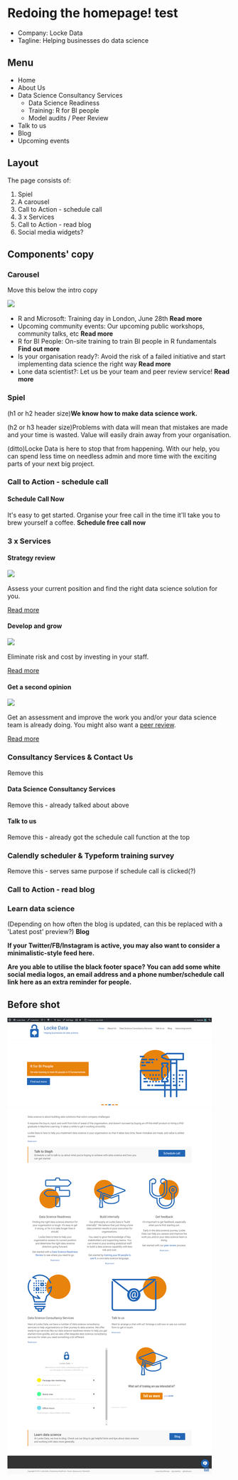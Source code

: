 # Redoing the homepage! test

- Company: Locke Data
- Tagline: Helping businesses do data science

## Menu
- Home
- About Us
- Data Science Consultancy Services
  + Data Science Readiness
  + Training: R for BI people
  + Model audits / Peer Review
- Talk to us
- Blog
- Upcoming events

## Layout  
The page consists of:

1. Spiel
2. A carousel
3. Call to Action - schedule call
4. 3 x Services
5. Call to Action - read blog
6. Social media widgets?

## Components' copy

### Carousel
Move this below the intro copy

![](carousel.gif)

- R and Microsoft: Training day in London, June 28th **Read more**
- Upcoming community events: Our upcoming public workshops, community talks, etc **Read more**
- R for BI People: On-site training to train BI people in R fundamentals **Find out more**
- Is your organisation ready?: Avoid the risk of a failed initiative and start implementing data science the right way **Read more**
- Lone data scientist?: Let us be your team and peer review service! **Read more**

### Spiel
(h1 or h2 header size)**We know how to make data science work.**

(h2 or h3 header size)Problems with data will mean that mistakes are made and your time is wasted. Value will easily drain away from your organisation.

(ditto)Locke Data is here to stop that from happening. With our help, you can spend less time on needless admin and more time with the exciting parts of your next big project.

### Call to Action - schedule call
#### Schedule Call Now
It's easy to get started. Organise your free call in the time it'll take you to brew yourself a coffee.
**Schedule free call now**
### 3 x Services

#### Strategy review
![](https://itsalocke.com/wp-content/uploads/2017/03/Signs.png)

Assess your current position and find the right data science solution for you.

[Read more](https://itsalocke.com/data-science-readiness/)

#### Develop and grow
![](https://itsalocke.com/wp-content/uploads/2017/03/Mortar-Board-1.png)

Eliminate risk and cost by investing in your staff.

[Read more](https://itsalocke.com/build-internally/)

#### Get a second opinion
![](https://itsalocke.com/wp-content/uploads/2017/03/Stethoscope.png)

Get an assessment and improve the work you and/or your data science team is already doing. You might also want a [peer review](https://itsalocke.com/model-audits/).

[Read more](https://itsalocke.com/get-feedback/)

### Consultancy Services & Contact Us
Remove this

#### Data Science Consultancy Services
Remove this - already talked about above

#### Talk to us
Remove this - already got the schedule call function at the top

### Calendly scheduler & Typeform training survey
Remove this - serves same purpose if schedule call is clicked(?)

### Call to Action - read blog
### Learn data science
(Depending on how often the blog is updated, can this be replaced with a 'Latest post' preview?)
**Blog**

**If your Twitter/FB/Instagram is active, you may also want to consider a minimalistic-style feed here.**

**Are you able to utilise the black footer space? You can add some white social media logos, an email address and a phone number/schedule call link here as an extra reminder for people.**

## Before shot
![](homepage-before.png)
